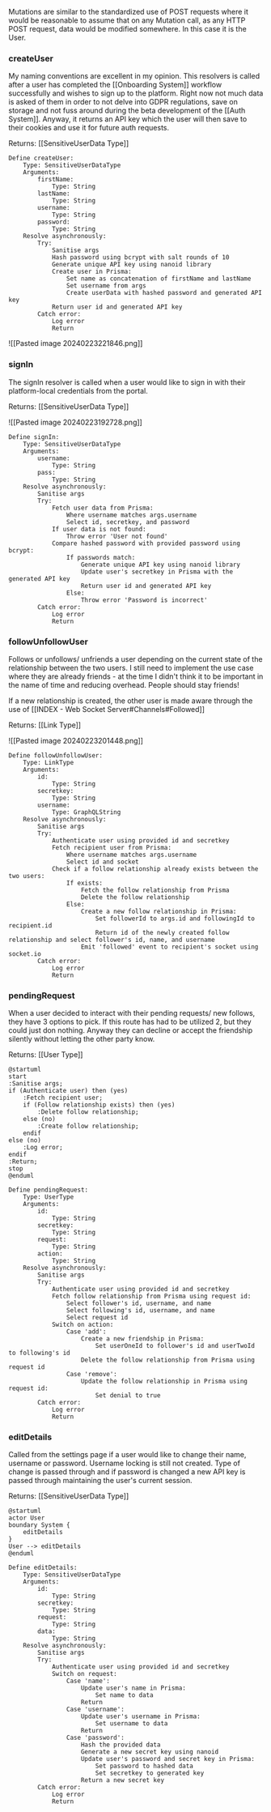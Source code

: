 
Mutations are similar to the standardized use of POST requests where it would be reasonable to assume that on any Mutation call, as any HTTP POST request, data would be modified somewhere. In this case it is the User.


### createUser 

My naming conventions are excellent in my opinion. This resolvers is called after a user has completed the [[Onboarding System]] workflow successfully and wishes to sign up to the platform. Right now not much data is asked of them in order to not delve into GDPR regulations, save on storage and not fuss around during the beta development of the [[Auth System]]. Anyway, it returns an API key which the user will then save to their cookies and use it for future auth requests.

Returns: [[SensitiveUserData Type]]

```plaintext
Define createUser:
    Type: SensitiveUserDataType
    Arguments:
        firstName:
            Type: String
        lastName:
            Type: String
        username:
            Type: String
        password:
            Type: String
    Resolve asynchronously:
        Try:
            Sanitise args
            Hash password using bcrypt with salt rounds of 10
            Generate unique API key using nanoid library
            Create user in Prisma:
                Set name as concatenation of firstName and lastName
                Set username from args
                Create userData with hashed password and generated API key
            Return user id and generated API key
        Catch error:
            Log error
            Return
```

![[Pasted image 20240223221846.png]]


### signIn

The signIn resolver is called when a user would like to sign in with their platform-local credentials from the portal.

Returns: [[SensitiveUserData Type]]

![[Pasted image 20240223192728.png]]

```plaintext
Define signIn:
    Type: SensitiveUserDataType
    Arguments:
        username:
            Type: String
        pass:
            Type: String
    Resolve asynchronously:
        Sanitise args
        Try:
            Fetch user data from Prisma:
                Where username matches args.username
                Select id, secretkey, and password
            If user data is not found:
                Throw error 'User not found'
            Compare hashed password with provided password using bcrypt:
                If passwords match:
                    Generate unique API key using nanoid library
                    Update user's secretkey in Prisma with the generated API key
                    Return user id and generated API key
                Else:
                    Throw error 'Password is incorrect'
        Catch error:
            Log error
            Return
```


### followUnfollowUser

Follows or unfollows/ unfriends a user depending on the current state of the relationship between the two users. I still need to implement the use case where they are already friends - at the time I didn't think it to be important in the name of time and reducing overhead. People should stay friends!

If a new relationship is created, the other user is made aware through the use of [[INDEX - Web Socket Server#Channels#Followed]]

Returns: [[Link Type]]

![[Pasted image 20240223201448.png]]

```plaintext
Define followUnfollowUser:
    Type: LinkType
    Arguments:
        id:
            Type: String
        secretkey:
            Type: String
        username:
            Type: GraphQLString
    Resolve asynchronously:
        Sanitise args
        Try:
            Authenticate user using provided id and secretkey
            Fetch recipient user from Prisma:
                Where username matches args.username
                Select id and socket
            Check if a follow relationship already exists between the two users:
                If exists:
                    Fetch the follow relationship from Prisma
                    Delete the follow relationship
                Else:
                    Create a new follow relationship in Prisma:
                        Set followerId to args.id and followingId to recipient.id
                        Return id of the newly created follow relationship and select follower's id, name, and username
                    Emit 'followed' event to recipient's socket using socket.io
        Catch error:
            Log error
            Return
```


### pendingRequest

When a user decided to interact with their pending requests/ new follows, they have 3 options to pick. If this route has had to be utilized 2, but they could just don nothing. Anyway they can decline or accept the friendship silently without letting the other party know.

Returns: [[User Type]]

```
@startuml
start
:Sanitise args;
if (Authenticate user) then (yes)
    :Fetch recipient user;
    if (Follow relationship exists) then (yes)
        :Delete follow relationship;
    else (no)
        :Create follow relationship;
    endif
else (no)
    :Log error;
endif
:Return;
stop
@enduml
```

```plaintext
Define pendingRequest:
    Type: UserType
    Arguments:
        id:
            Type: String
        secretkey:
            Type: String
        request:
            Type: String
        action:
            Type: String
    Resolve asynchronously:
        Sanitise args
        Try:
            Authenticate user using provided id and secretkey
            Fetch follow relationship from Prisma using request id:
                Select follower's id, username, and name
                Select following's id, username, and name
                Select request id
            Switch on action:
                Case 'add':
                    Create a new friendship in Prisma:
                        Set userOneId to follower's id and userTwoId to following's id
                    Delete the follow relationship from Prisma using request id
                Case 'remove':
                    Update the follow relationship in Prisma using request id:
                        Set denial to true
        Catch error:
            Log error
            Return
```


### editDetails

Called from the settings page if a user would like to change their name, username or password. Username locking is still not created. Type of change is passed through and if password is changed a new API key is passed through maintaining the user's current session.

Returns: [[SensitiveUserData Type]]

```plantuml
@startuml
actor User
boundary System {
    editDetails
}
User --> editDetails
@enduml
```

```plaintext
Define editDetails:
    Type: SensitiveUserDataType
    Arguments:
        id:
            Type: String
        secretkey:
            Type: String
        request:
            Type: String
        data:
            Type: String
    Resolve asynchronously:
        Sanitise args
        Try:
            Authenticate user using provided id and secretkey
            Switch on request:
                Case 'name':
                    Update user's name in Prisma:
                        Set name to data
                    Return
                Case 'username':
                    Update user's username in Prisma:
                        Set username to data
                    Return
                Case 'password':
                    Hash the provided data
                    Generate a new secret key using nanoid
                    Update user's password and secret key in Prisma:
                        Set password to hashed data
                        Set secretkey to generated key
                    Return a new secret key
        Catch error:
            Log error
            Return
```
